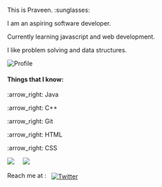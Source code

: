 <p>This is Praveen. :sunglasses: </p> 
<p>I am an aspiring software developer.</p>
<p>Currently learning javascript and web development.</p>
<p>I like problem solving and data structures.</p>

<img align = "center" src = "https://photos.google.com/share/AF1QipNKEJAeSlb05LiUM2Ncdv7Bcuu0Mf6I9zELbSV7GwRG1GbfOpeo38SRcqP9r8jwlg/photo/AF1QipMkZi4Jyvc307nrwApOz3GmjkF8s6iD-NXON-J1?key=RUNUQURzcDFISENCNUVWcGNOdWR1bUF5OC01U053" alt = "Profile">

</p>
<h4>Things that I know:</h4>
<p>:arrow_right: Java</p>
<p>:arrow_right: C++</p>
<p>:arrow_right: Git</p>
<p>:arrow_right: HTML</p>
<p>:arrow_right: CSS</p>

<p><img src="https://komarev.com/ghpvc/?username=praveenkesarwani"> &nbsp  &nbsp  <img src="https://img.shields.io/github/followers/praveenkesarwani"> </P>

<p>Reach me at :  &nbsp  <a href="https://twitter.com/praveenkesarwa6" rel="nofollow"><img align="center" src="https://camo.githubusercontent.com/7bb377436f06f85e9a9b4c88a360849bbdbaf99d/68747470733a2f2f696d672e736869656c64732e696f2f62616467652f547769747465722d2d5f2e7376673f7374796c653d736f6369616c266c6f676f3d74776974746572" alt="Twitter" data-canonical-src="https://img.shields.io/badge/Twitter--_.svg?style=social&amp;logo=twitter" style="max-width:100%;"></a>
</p>

<br>
